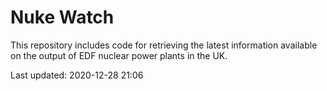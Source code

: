 # Nuke Watch

This repository includes code for retrieving the latest information available on the output of EDF nuclear power plants in the UK.

Last updated: 2020-12-28 21:06